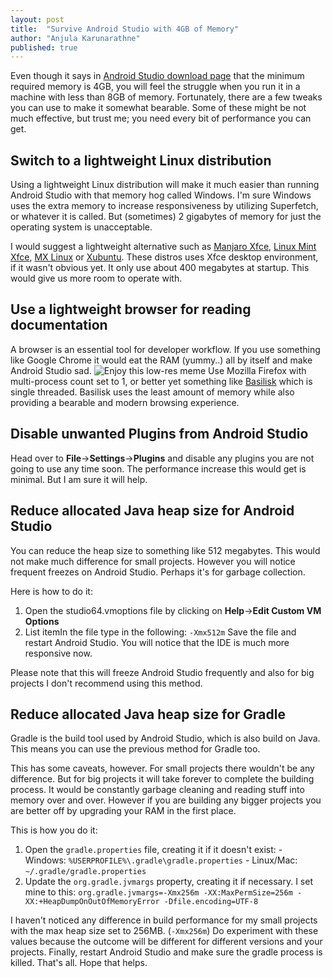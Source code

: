 ```yaml
---
layout: post
title:  "Survive Android Studio with 4GB of Memory"
author: "Anjula Karunarathne"
published: true
---
```

Even though it says in [Android Studio download page](https://developer.android.com/studio) that the minimum required memory is 4GB, you will feel the struggle when you run it in a machine with less than 8GB of memory.
Fortunately, there are a few tweaks you can use to make it somewhat bearable. Some of these might be not much effective, but trust me; you need every bit of performance you can get.

## Switch to a lightweight Linux distribution
Using a lightweight Linux distribution will make it much easier than running Android Studio with that memory hog called Windows. I'm sure Windows uses the extra memory to increase responsiveness by utilizing Superfetch, or whatever it is called. But (sometimes) 2 gigabytes of memory for just the operating system is unacceptable.

I would suggest a lightweight alternative such as [Manjaro Xfce](https://manjaro.org/download/), [Linux Mint Xfce](https://www.linuxmint.com/), [MX Linux](https://mxlinux.org/) or [Xubuntu](https://xubuntu.org/). These distros uses Xfce desktop environment, if it wasn't obvious yet. It only use about 400 megabytes at startup. This would give us more room to operate with.

## Use a lightweight browser for reading documentation
A browser is an essential tool for developer workflow. If you use something like Google Chrome it would eat the RAM (yummy..) all by itself and make Android Studio sad.
![Enjoy this low-res meme](https://i.kym-cdn.com/entries/icons/original/000/030/003/chrome.jpg)
Use Mozilla Firefox with multi-process count set to 1, or better yet something like [Basilisk](https://www.basilisk-browser.org/) which is single threaded. Basilisk uses the least amount of memory while also providing a bearable and modern browsing experience.

## Disable unwanted Plugins from Android Studio
Head over to **File**->**Settings**->**Plugins** and disable any plugins you are not going to use any time soon. The performance increase this would get is minimal. But I am sure it will help.

## Reduce allocated Java heap size for Android Studio
You can reduce the heap size to something like 512 megabytes. This would not make much difference for small projects. However you will notice frequent freezes on Android Studio. Perhaps it's for garbage collection.

Here is how to do it:
1. Open the studio64.vmoptions file by clicking on  **Help**->**Edit Custom VM Options** 
2. List itemIn the file type in the following: `-Xmx512m`
Save the file and restart Android Studio. You will notice that the IDE is much more responsive now.

Please note that this will freeze Android Studio frequently and also for big projects I don't recommend using this method.

## Reduce allocated Java heap size for Gradle
Gradle is the build tool used by Android Studio, which is also build on Java. This means you can use the previous method for Gradle too.

This has some caveats, however. For small projects there wouldn't be any difference. But for big projects it will take forever to complete the building process. It would be constantly garbage cleaning and reading stuff into memory over and over.
However if you are building any bigger projects you are better off by upgrading your RAM in the first place.

This is how you do it:
1. Open the `gradle.properties` file, creating it if it doesn't exist:
		    -   Windows: `%USERPROFILE%\.gradle\gradle.properties`
		    -   Linux/Mac: `~/.gradle/gradle.properties`
2. Update the `org.gradle.jvmargs` property, creating it if necessary. I set mine to this:
	    `org.gradle.jvmargs=-Xmx256m -XX:MaxPermSize=256m -XX:+HeapDumpOnOutOfMemoryError -Dfile.encoding=UTF-8`

I haven't noticed any difference in build performance for my small projects with the max heap size set to 256MB. (`-Xmx256m`) Do experiment with these values because the outcome will be different for different versions and your projects. Finally, restart Android Studio and make sure the gradle process is killed.
That's all. Hope that helps.